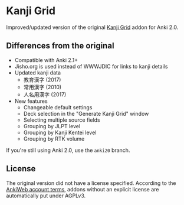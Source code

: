 Kanji Grid
==========

Improved/updated version of the original [Kanji Grid][0] addon for Anki 2.0.

Differences from the original
-----------------------------

 - Compatible with Anki 2.1+
 - Jisho.org is used instead of WWWJDIC for links to kanji details
 - Updated kanji data
   - 教育漢字 (2017)
   - 常用漢字 (2010)
   - 人名用漢字 (2017)
 - New features
   - Changeable default settings
   - Deck selection in the "Generate Kanji Grid" window
   - Selecting multiple source fields
   - Grouping by JLPT level
   - Grouping by Kanji Kentei level
   - Grouping by RTK volume

If you're still using Anki 2.0, use the `anki20` branch.

License
-------

The original version did not have a license specified. According to the
[AnkiWeb account terms][1], addons without an explicit license are
automatically put under AGPLv3.

[0]: https://forum.koohii.com/thread-10283.html
[1]: https://ankiweb.net/account/terms
